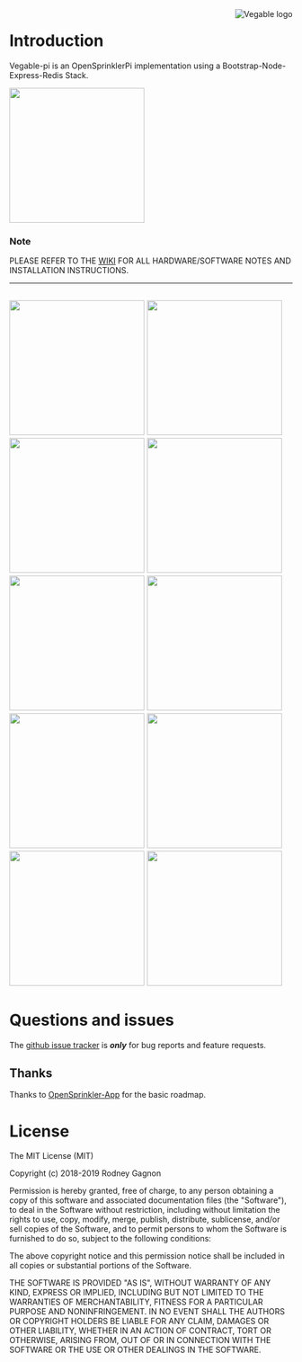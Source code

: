 <a href="http://vegable.org/">
    <img src="https://vegable.squarespace.com/s/logo-red-black.svg" alt="Vegable logo"
         title="Vegable-pi - Bootstrap-Node-Express-Redis OpenSprinklerPi Stack" align="right" />
</a>

# Introduction

Vegable-pi is an OpenSprinklerPi implementation using a Bootstrap-Node-Express-Redis Stack.

<a href="https://vegable.squarespace.com/s/software-stack.png"><img src="https://vegable.squarespace.com/s/software-stack.png" width="240"/></a>

### Note

PLEASE REFER TO THE <a href="https://github.com/rodneygagnon/Vegable-pi/wiki">WIKI</A> FOR ALL HARDWARE/SOFTWARE NOTES AND INSTALLATION INSTRUCTIONS.

---
<a href="https://vegable.squarespace.com/s/3a-Onboard.jpg"><img src="https://vegable.squarespace.com/s/3a-Onboard.jpg" width="240"/></a>
<a href="https://vegable.squarespace.com/s/3b-Onboard.jpg"><img src="https://vegable.squarespace.com/s/3b-Onboard.jpg" width="240"/></a>
<a href="https://vegable.squarespace.com/s/3c-Onboard.jpg"><img src="https://vegable.squarespace.com/s/3c-Onboard.jpg" width="240"/></a>
<a href="https://vegable.squarespace.com/s/4a-Forecast.jpg"><img src="https://vegable.squarespace.com/s/4a-Forecast.jpg" width="240"/></a>
<a href="https://vegable.squarespace.com/s/4b-Chart.jpg"><img src="https://vegable.squarespace.com/s/4b-Chart.jpg" width="240"/></a>
<a href="https://vegable.squarespace.com/s/4c-Zones.jpg"><img src="https://vegable.squarespace.com/s/4c-Zones.jpg" width="240"/></a>
<a href="https://vegable.squarespace.com/s/4d-Plantings.jpg"><img src="https://vegable.squarespace.com/s/4d-Plantings.jpg" width="240"/></a>
<a href="https://vegable.squarespace.com/s/4e-Schedules.jpg"><img src="https://vegable.squarespace.com/s/4e-Schedules.jpg" width="240"/></a>
<a href="https://vegable.squarespace.com/s/4f-BasicSettings.jpg"><img src="https://vegable.squarespace.com/s/4f-BasicSettings.jpg" width="240"/></a>
<a href="https://vegable.squarespace.com/s/4g-AdvancedSettings.jpg"><img src="https://vegable.squarespace.com/s/4g-AdvancedSettings.jpg" width="240"/></a>
---

# Questions and issues

The [github issue tracker](https://github.com/rodneygagnon/vegable-pi/issues) is **_only_** for bug reports and feature requests.

## Thanks

Thanks to [OpenSprinkler-App](https://github.com/OpenSprinkler/OpenSprinkler-App) for the basic roadmap.

# License

The MIT License (MIT)

Copyright (c) 2018-2019 Rodney Gagnon

Permission is hereby granted, free of charge, to any person obtaining a copy
of this software and associated documentation files (the "Software"), to deal
in the Software without restriction, including without limitation the rights
to use, copy, modify, merge, publish, distribute, sublicense, and/or sell
copies of the Software, and to permit persons to whom the Software is
furnished to do so, subject to the following conditions:

The above copyright notice and this permission notice shall be included in
all copies or substantial portions of the Software.

THE SOFTWARE IS PROVIDED "AS IS", WITHOUT WARRANTY OF ANY KIND, EXPRESS OR
IMPLIED, INCLUDING BUT NOT LIMITED TO THE WARRANTIES OF MERCHANTABILITY,
FITNESS FOR A PARTICULAR PURPOSE AND NONINFRINGEMENT.  IN NO EVENT SHALL THE
AUTHORS OR COPYRIGHT HOLDERS BE LIABLE FOR ANY CLAIM, DAMAGES OR OTHER
LIABILITY, WHETHER IN AN ACTION OF CONTRACT, TORT OR OTHERWISE, ARISING FROM,
OUT OF OR IN CONNECTION WITH THE SOFTWARE OR THE USE OR OTHER DEALINGS IN
THE SOFTWARE.
